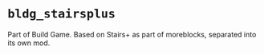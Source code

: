 # `bldg_stairsplus`
Part of Build Game. Based on Stairs+ as part of moreblocks, separated into its own mod.
